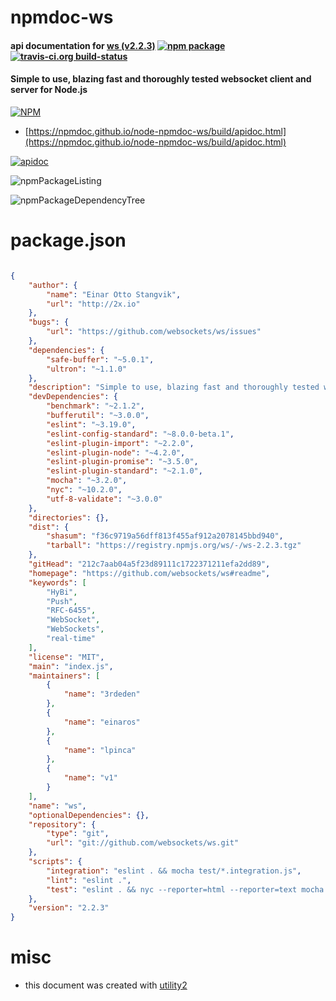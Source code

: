 # npmdoc-ws

#### api documentation for  [ws (v2.2.3)](https://github.com/websockets/ws#readme)  [![npm package](https://img.shields.io/npm/v/npmdoc-ws.svg?style=flat-square)](https://www.npmjs.org/package/npmdoc-ws) [![travis-ci.org build-status](https://api.travis-ci.org/npmdoc/node-npmdoc-ws.svg)](https://travis-ci.org/npmdoc/node-npmdoc-ws)

#### Simple to use, blazing fast and thoroughly tested websocket client and server for Node.js

[![NPM](https://nodei.co/npm/ws.png?downloads=true&downloadRank=true&stars=true)](https://www.npmjs.com/package/ws)

- [https://npmdoc.github.io/node-npmdoc-ws/build/apidoc.html](https://npmdoc.github.io/node-npmdoc-ws/build/apidoc.html)

[![apidoc](https://npmdoc.github.io/node-npmdoc-ws/build/screenCapture.buildCi.browser.%252Ftmp%252Fbuild%252Fapidoc.html.png)](https://npmdoc.github.io/node-npmdoc-ws/build/apidoc.html)

![npmPackageListing](https://npmdoc.github.io/node-npmdoc-ws/build/screenCapture.npmPackageListing.svg)

![npmPackageDependencyTree](https://npmdoc.github.io/node-npmdoc-ws/build/screenCapture.npmPackageDependencyTree.svg)



# package.json

```json

{
    "author": {
        "name": "Einar Otto Stangvik",
        "url": "http://2x.io"
    },
    "bugs": {
        "url": "https://github.com/websockets/ws/issues"
    },
    "dependencies": {
        "safe-buffer": "~5.0.1",
        "ultron": "~1.1.0"
    },
    "description": "Simple to use, blazing fast and thoroughly tested websocket client and server for Node.js",
    "devDependencies": {
        "benchmark": "~2.1.2",
        "bufferutil": "~3.0.0",
        "eslint": "~3.19.0",
        "eslint-config-standard": "~8.0.0-beta.1",
        "eslint-plugin-import": "~2.2.0",
        "eslint-plugin-node": "~4.2.0",
        "eslint-plugin-promise": "~3.5.0",
        "eslint-plugin-standard": "~2.1.0",
        "mocha": "~3.2.0",
        "nyc": "~10.2.0",
        "utf-8-validate": "~3.0.0"
    },
    "directories": {},
    "dist": {
        "shasum": "f36c9719a56dff813f455af912a2078145bbd940",
        "tarball": "https://registry.npmjs.org/ws/-/ws-2.2.3.tgz"
    },
    "gitHead": "212c7aab04a5f23d89111c1722371211efa2dd89",
    "homepage": "https://github.com/websockets/ws#readme",
    "keywords": [
        "HyBi",
        "Push",
        "RFC-6455",
        "WebSocket",
        "WebSockets",
        "real-time"
    ],
    "license": "MIT",
    "main": "index.js",
    "maintainers": [
        {
            "name": "3rdeden"
        },
        {
            "name": "einaros"
        },
        {
            "name": "lpinca"
        },
        {
            "name": "v1"
        }
    ],
    "name": "ws",
    "optionalDependencies": {},
    "repository": {
        "type": "git",
        "url": "git://github.com/websockets/ws.git"
    },
    "scripts": {
        "integration": "eslint . && mocha test/*.integration.js",
        "lint": "eslint .",
        "test": "eslint . && nyc --reporter=html --reporter=text mocha test/*.test.js"
    },
    "version": "2.2.3"
}
```



# misc
- this document was created with [utility2](https://github.com/kaizhu256/node-utility2)
